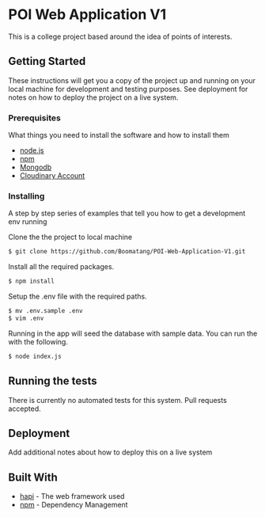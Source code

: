 # POI Web Application V1

This is a college project based around the idea of points of interests.

## Getting Started

These instructions will get you a copy of the project up and running on your local machine for development and testing purposes. See deployment for notes on how to deploy the project on a live system.

### Prerequisites

What things you need to install the software and how to install them


* [node.js](https://nodejs.org/en/)
* [npm](https://www.npmjs.com/)
* [Mongodb](https://www.mongodb.com)
* [Cloudinary Account](https://cloudinary.com)


### Installing

A step by step series of examples that tell you how to get a development env running

Clone the the project to local machine

```bash
$ git clone https://github.com/Boomatang/POI-Web-Application-V1.git
```

Install all the required packages.

```bash
$ npm install
```

Setup the .env file with the required paths.

```bash
$ mv .env.sample .env
$ vim .env
```

Running in the app will seed the database with sample data. You can run the with the following.
``` bash
$ node index.js
```

## Running the tests

There is currently no automated tests for this system. Pull requests accepted.

## Deployment

Add additional notes about how to deploy this on a live system

## Built With

* [hapi](https://hapijs.com) - The web framework used
* [npm](https://www.npmjs.com) - Dependency Management

